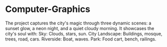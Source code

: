 # Computer-Graphics
The project captures the city's magic through three dynamic scenes: a sunset glow, a neon night, and a quiet cloudy morning. It showcases the city's soul with:  Sky: Clouds, stars, sun. City Landscape: Buildings, mosque, trees, road, cars. Riverside: Boat, waves. Park: Food cart, bench, railings.
